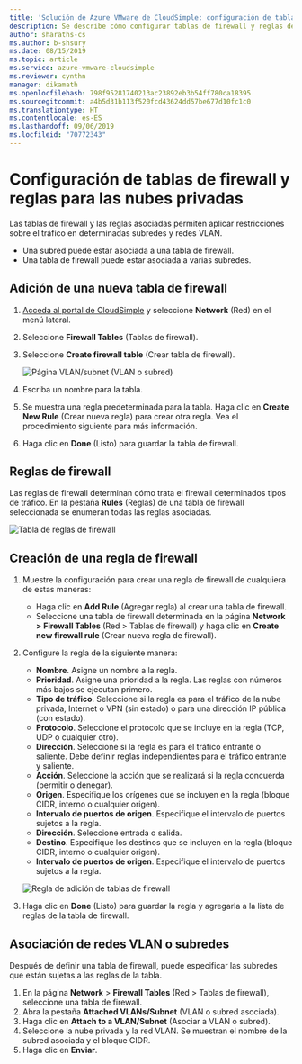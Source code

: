 ```yaml
---
title: 'Solución de Azure VMware de CloudSimple: configuración de tablas de firewall y reglas'
description: Se describe cómo configurar tablas de firewall y reglas de nube privada para restringir el tráfico en las subredes y las redes VLAN.
author: sharaths-cs
ms.author: b-shsury
ms.date: 08/15/2019
ms.topic: article
ms.service: azure-vmware-cloudsimple
ms.reviewer: cynthn
manager: dikamath
ms.openlocfilehash: 798f95281740213ac23892eb3b54ff780ca18395
ms.sourcegitcommit: a4b5d31b113f520fcd43624dd57be677d10fc1c0
ms.translationtype: HT
ms.contentlocale: es-ES
ms.lasthandoff: 09/06/2019
ms.locfileid: "70772343"
---
```

# <a name="set-up-firewall-tables-and-rules-for-private-clouds"></a>Configuración de tablas de firewall y reglas para las nubes privadas

Las tablas de firewall y las reglas asociadas permiten aplicar restricciones sobre el tráfico en determinadas subredes y redes VLAN.

* Una subred puede estar asociada a una tabla de firewall.
* Una tabla de firewall puede estar asociada a varias subredes.

## <a name="add-a-new-firewall-table"></a>Adición de una nueva tabla de firewall

1. [Acceda al portal de CloudSimple](access-cloudsimple-portal.md) y seleccione **Network** (Red) en el menú lateral.
2. Seleccione **Firewall Tables** (Tablas de firewall).
3. Seleccione **Create firewall table** (Crear tabla de firewall).

    ![Página VLAN/subnet (VLAN o subred)](media/firewall-tables-page.png)

4. Escriba un nombre para la tabla.
5. Se muestra una regla predeterminada para la tabla. Haga clic en **Create New Rule** (Crear nueva regla) para crear otra regla. Vea el procedimiento siguiente para más información.
6. Haga clic en **Done** (Listo) para guardar la tabla de firewall.

## <a name="firewall-rules"></a>Reglas de firewall

Las reglas de firewall determinan cómo trata el firewall determinados tipos de tráfico. En la pestaña **Rules** (Reglas) de una tabla de firewall seleccionada se enumeran todas las reglas asociadas.

![Tabla de reglas de firewall](media/firewall-rules-tab.png)

## <a name="create-a-firewall-rule"></a>Creación de una regla de firewall

1. Muestre la configuración para crear una regla de firewall de cualquiera de estas maneras:
    * Haga clic en **Add Rule** (Agregar regla) al crear una tabla de firewall.
    * Seleccione una tabla de firewall determinada en la página **Network > Firewall Tables** (Red > Tablas de firewall) y haga clic en **Create new firewall rule** (Crear nueva regla de firewall).
2. Configure la regla de la siguiente manera:
    * **Nombre**. Asigne un nombre a la regla.
    * **Prioridad**. Asigne una prioridad a la regla. Las reglas con números más bajos se ejecutan primero.
    * **Tipo de tráfico**. Seleccione si la regla es para el tráfico de la nube privada, Internet o VPN (sin estado) o para una dirección IP pública (con estado).
    * **Protocolo**. Seleccione el protocolo que se incluye en la regla (TCP, UDP o cualquier otro).
    * **Dirección**. Seleccione si la regla es para el tráfico entrante o saliente. Debe definir reglas independientes para el tráfico entrante y saliente.
    * **Acción**. Seleccione la acción que se realizará si la regla concuerda (permitir o denegar).
    * **Origen**. Especifique los orígenes que se incluyen en la regla (bloque CIDR, interno o cualquier origen).
    * **Intervalo de puertos de origen**. Especifique el intervalo de puertos sujetos a la regla.
    * **Dirección**. Seleccione entrada o salida.
    * **Destino**. Especifique los destinos que se incluyen en la regla (bloque CIDR, interno o cualquier origen).
    * **Intervalo de puertos de origen**. Especifique el intervalo de puertos sujetos a la regla.

    ![Regla de adición de tablas de firewall](media/firewall-rule-create.png)

3. Haga clic en **Done** (Listo) para guardar la regla y agregarla a la lista de reglas de la tabla de firewall.

## <a name="attach-vlanssubnets"></a>Asociación de redes VLAN o subredes

Después de definir una tabla de firewall, puede especificar las subredes que están sujetas a las reglas de la tabla.

1. En la página **Network** > **Firewall Tables** (Red > Tablas de firewall), seleccione una tabla de firewall.
2. Abra la pestaña **Attached VLANs/Subnet** (VLAN o subred asociada).
3. Haga clic en **Attach to a VLAN/Subnet** (Asociar a VLAN o subred).
4. Seleccione la nube privada y la red VLAN. Se muestran el nombre de la subred asociada y el bloque CIDR.
5. Haga clic en **Enviar**.
